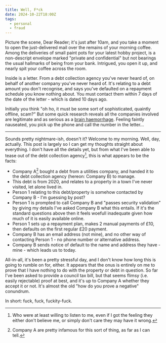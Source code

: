 ```yaml
---
title: Well, F*ck
date: 2024-10-22T18:00Z
tags:
  - personal
  - fraud
---
```


Picture the scene, Dear Reader; it's just after 10am, and you take a moment to open the just-delivered mail over the remains of your morning coffee. Among the deliveries of small paint pots for your latest hobby project, is a non-descript envelope marked "private and confidential" but not bearings the usual hallmarks of being from your bank. Intrigued, you open it up, and nearly spit your coffee across the room.

Inside is a letter. From a debt collection agency you've never heard of, on behalf of another company you've never heard of. It's relating to a debt amount you don't recognise, and says you've defaulted on a repayment schedule you know nothing about. You must contact them within 7 days of the date of the letter - which is dated 10 days ago.

Initially you think "oh ho, it must be some sort of sophisticated, quaintly offline, scam?" But some quick research reveals all the companies involved are legitimate and as serious as a [brain haemorrhage](https://chrismcleod.dev/blog/life-is-a-lemon/). Feeling faintly nauseated, you pick up the phone and call the number in the letter…

---

Sounds pretty nightmare-ish, doesn't it? Welcome to my morning. Well, day, actually. This post is largely so I can get my thoughts straight about everything. I don't have all the details yet, but from what I've been able to tease out of the debt collection agency[^1], this is what appears to be the facts:

- Company A[^2] bought a debt from a utilities company, and handed it to the debt collection agency (hereon: Company B) to manage.
- This debt is from 2020, and relates to a property in a town I've never visited, let alone lived in.
- Person 1 relating to this debt/property is somehow contacted by Company B - I'm guessing by post?
- Person 1 is prompted to call Company B and "passes security validation" by giving my details I've asked Company B what this entails. If it's the standard questions above then it feels woefull inadequate given how much of it is easily available online.
- Person 1 sets up a repayment plan, makes 2 manual payments of £10, then defaults on the first regular £20 payment.
- Company B has an email address (not mine), and no other way of contacting Person 1 - no phone number or alternative address.
- Company B sends notice of default to the name and address they have - mine - which leads us to today.

All-in-all, it's been a pretty stressful day, and I don't know how long this is going to rumble on for, either. It appears that the onus is entirely on me to prove that I have nothing to do with the property or debt in question. So far I've been asked to provide a council tax bill, but that seems flimsy (i.e. easily rejectable) proof at best, and it's up to Company A whether they accept it or not. It's almost the old "how do you prove a negative" conundrum.

In short: fuck, fuck, fuckity-fuck.

[^1]: Who were at least willing to listen to me, even if I got the feeling they either don't believe me, or simply don't care they may have it wrong.
[^2]: Company A are pretty infamous for this sort of thing, as far as I can tell.
